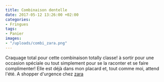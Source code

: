 ```yaml
---
title: Combinaison dentelle
date: 2017-05-12 13:26:00 +02:00
categories:
- Fringues
tags:
- Panier
images:
- "/uploads/combi_zara.png"
---
```


Craquage total pour cette combinaison totally classe! à sortir pour une occasion spéciale ou tout simplement pour se la raconter et se faire complimenter! Elle est déjà dans mon placard et, tout comme moi, attend l'été. A shopper d'urgence chez [zara](https://www.zara.com/fr/fr/femme/combinaisons/combinaison-en-dentelle-assortie-c399001p4298230.html)
